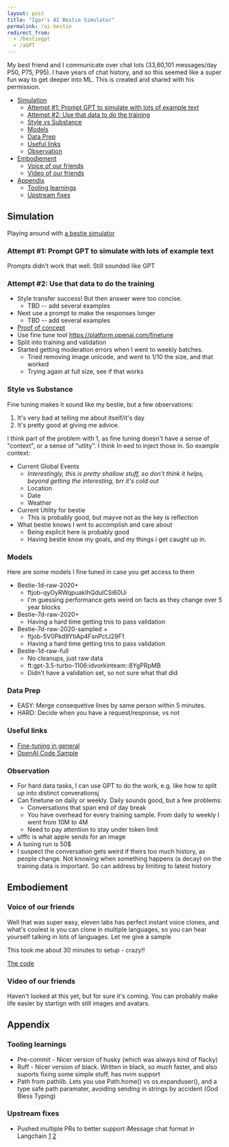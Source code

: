 ```yaml
---
layout: post
title: "Igor's AI Bestie Simulator"
permalink: /ai-bestie
redirect_from:
  - /bestiegpt
  - /aGPT
---
```


My best friend and I communicate over chat lots (33,60,101 messages/day P50, P75, P95). I have years of chat history, and so this seemed like a super fun way to get deeper into ML. This is created and shared with his permission.

<!-- prettier-ignore-start -->
<!-- vim-markdown-toc GFM -->

- [Simulation](#simulation)
    - [Attempt #1: Prompt GPT to simulate with lots of example text](#attempt-1-prompt-gpt-to-simulate-with-lots-of-example-text)
    - [Attempt #2: Use that data to do the training](#attempt-2-use-that-data-to-do-the-training)
    - [Style vs Substance](#style-vs-substance)
    - [Models](#models)
    - [Data Prep](#data-prep)
    - [Useful links](#useful-links)
    - [Observation](#observation)
- [Embodiement](#embodiement)
    - [Voice of our friends](#voice-of-our-friends)
    - [Video of our friends](#video-of-our-friends)
- [Appendix](#appendix)
    - [Tooling learnings](#tooling-learnings)
    - [Upstream fixes](#upstream-fixes)

<!-- vim-markdown-toc -->
<!-- prettier-ignore-end -->

## Simulation

Playing around with [a bestie simulator](https://python.langchain.com/docs/integrations/chat_loaders/facebook)

### Attempt #1: Prompt GPT to simulate with lots of example text

Prompts didn't work that well. Still sounded like GPT

### Attempt #2: Use that data to do the training

- Style transfer success! But then answer were too concise.
  - TBD -- add several examples
- Next use a prompt to make the responses longer
  - TBD -- add several examples
- [Proof of concept](https://github.com/idvorkin/nlp/blob/2f7fce99e108adaaf343c11f9edc42d07c6aba3e/play_langchain.py#L449)
- Use fine tune tool <https://platform.openai.com/finetune>
- Split into training and validation
- Started getting moderation errors when I went to weekly batches.
  - Tried removing image unicode, and went to 1/10 the size, and that worked
  - Trying again at full size, see if that works

### Style vs Substance

Fine tuning makes it sound like my bestie, but a few observations:

1. It's very bad at telling me about itself/it's day
2. It's pretty good at giving me advice.

I think part of the problem with 1, as fine tuning doesn't have a sense of "context", or a sense of "utlity". I think In eed to inject those in. So example context:

- Current Global Events
  - _Interestingly, this is pretty shallow stuff, so don't think it helps, beyond getting the interesting, brr it's cold out_
  - Location
  - Date
  - Weather
- Current Utility for bestie
  - This is probably good, but mayve not as the key is reflection
- What bestie knows I wnt to accomplish and care about
  - Being explicit here is probably good
  - Having bestie know my goals, and my things i get caught up in.

### Models

Here are some models I fine tuned in case you get access to them

- Bestie-1d-raw-2020+
  - ftjob-qyOyRWqpuakIhQdulCSi60Ui
  - I'm guessing performance gets weird on facts as they change over 5 year blocks
- Bestie-7d-raw-2020+
  - Having a hard time getting tnis to pass validation
- Bestie-7d-raw-2020-sampled +
  - ftjob-5V0Pkd9YtiAp4FsnPctJ29F1
  - Having a hard time getting tnis to pass validation
- Bestie-1d-raw-full
  - No cleanups, just raw data
  - ft:gpt-3.5-turbo-1106:idvorkinteam::8YgPRpMB
  - Didn't have a validation set, so not sure what that did

### Data Prep

- EASY: Merge consequetive lines by same person within 5 minutes.
- HARD: Decide when you have a request/response, vs not

### Useful links

- [Fine-tuning in general](https://openai.com/blog/gpt-3-5-turbo-fine-tuning-and-api-updates)
- [OpenAI Code Sample](https://github.com/openai/openai-cookbook/blob/main/examples/How_to_finetune_chat_models.ipynb)

### Observation

- For hard data tasks, I can use GPT to do the work, e.g. like how to split up into distinct converationsj
- Can finetune on daily or weekly. Daily sounds good, but a few problems:
  - Conversations that span end of day break
  - You have overhead for every training sample. From daily to weekly I went from 10M to 4M
  - Need to pay attention to stay under token limit
- ufffc is what apple sends for an image
- A tuning run is 50\$
- I suspect the conversation gets weird if theirs too much history, as people change. Not knowing when something happens (a decay) on the training data is important. So can address by limiting to latest history

## Embodiement

### Voice of our friends

Well that was super easy, eleven labs has perfect instant voice clones, and what's coolest is you
can clone in multiple languages, so you can hear yourself talking in lots of languages. Let me give a sample

This took me about 30 minutes to setup - crazy!!

[The code](https://github.com/idvorkin/nlp/blob/38193de32fff308ee292fa368799d804343b6336/tts.py?plain=1#L50)

### Video of our friends

Haven't looked at this yet, but for sure it's coming. You can probably make life easier by startign with still images and avatars.

## Appendix

### Tooling learnings

- Pre-commit - Nicer version of husky (which was always kind of flacky)
- Ruff - Nicer version of black. Written in black, so much faster, and also suports fixing some simple stuff, has nvim support
- Path from pathlib. Lets you use Path.home() vs os.expanduser(), and a type safe path paramater, avoiding sending in strings by accident (God Bless Typing)

### Upstream fixes

- Pushed multiple PRs to better support iMessage chat format in Langchain [1](https://github.com/langchain-ai/langchain/pull/14804) [2](https://github.com/langchain-ai/langchain/pull/14818)
